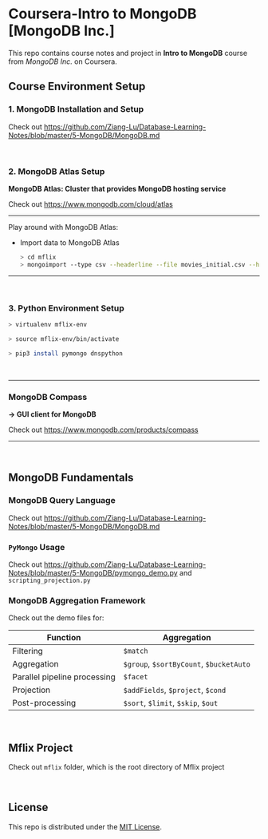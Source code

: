 # Coursera-Intro to MongoDB   [MongoDB Inc.]

This repo contains course notes and project in **Intro to MongoDB** course from *MongoDB Inc.* on Coursera.

## Course Environment Setup

### 1. MongoDB Installation and Setup

Check out https://github.com/Ziang-Lu/Database-Learning-Notes/blob/master/5-MongoDB/MongoDB.md

<br>

### 2. MongoDB Atlas Setup

**MongoDB Atlas: Cluster that provides MongoDB hosting service**

Check out https://www.mongodb.com/cloud/atlas

***

Play around with MongoDB Atlas:

* Import data to MongoDB Atlas

  ```bash
  > cd mflix
  > mongoimport --type csv --headerline --file movies_initial.csv --host "Cluster0-shard-0/cluster0-shard-00-00-hanbs.mongodb.net:27017,cluster0-shard-00-01-hanbs.mongodb.net:27017,cluster0-shard-00-02-hanbs.mongodb.net:27017" --db mflix --collection movies_initial --authenticationDatabase admin --ssl --username <username> --password <password>
  ```

***

<br>

### 3. Python Environment Setup

```bash
> virtualenv mflix-env
```

```bash
> source mflix-env/bin/activate

> pip3 install pymongo dnspython
```

<br>

***

### MongoDB Compass

**-> GUI client for MongoDB**

Check out https://www.mongodb.com/products/compass

***

<br>

## MongoDB Fundamentals

### MongoDB Query Language

Check out https://github.com/Ziang-Lu/Database-Learning-Notes/blob/master/5-MongoDB/MongoDB.md

### `PyMongo` Usage

Check out https://github.com/Ziang-Lu/Database-Learning-Notes/blob/master/5-MongoDB/pymongo_demo.py and `scripting_projection.py`

### MongoDB Aggregation Framework

Check out the demo files for:

| Function                     | Aggregation                             |
| ---------------------------- | --------------------------------------- |
| Filtering                    | `$match`                                |
| Aggregation                  | `$group`, `$sortByCount`, `$bucketAuto` |
| Parallel pipeline processing | `$facet`                                |
| Projection                   | `$addFields`, `$project`, `$cond`       |
| Post-processing              | `$sort`, `$limit`, `$skip`, `$out`      |

<br>

## Mflix Project

Check out `mflix` folder, which is the root directory of Mflix project

<br>

## License

This repo is distributed under the <a href="https://github.com/Ziang-Lu/Intro-to-MongoDB/blob/master/LICENSE">MIT License</a>.